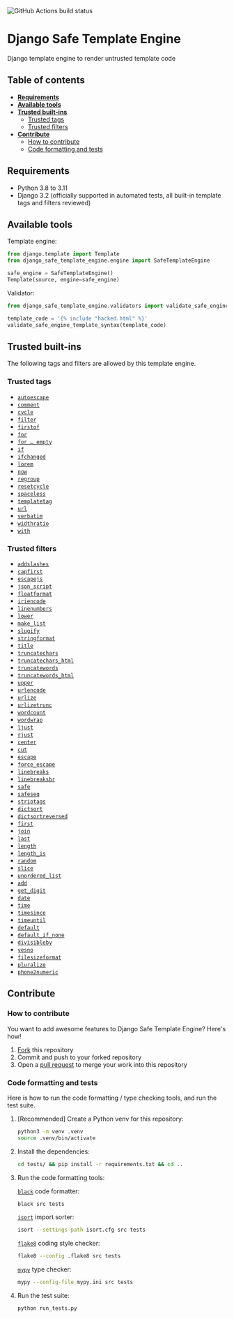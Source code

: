 ![GitHub Actions build status](https://github.com/ronanboiteau/django_safe_template_engine/actions/workflows/build.yml/badge.svg?branch=main)

# Django Safe Template Engine

Django template engine to render untrusted template code

## Table of contents

* __[Requirements](#requirements)__
* __[Available tools](#available-tools)__
* __[Trusted built-ins](#trusted-built-ins)__
  * [Trusted tags](#trusted-tags)
  * [Trusted filters](#trusted-filters)
* __[Contribute](#contribute)__
  * [How to contribute](#how-to-contribute)
  * [Code formatting and tests](#code-formatting-and-tests)

## Requirements

- Python 3.8 to 3.11
- Django 3.2 (officially supported in automated tests, all built-in template tags and filters reviewed)

## Available tools

Template engine:

```py
from django.template import Template
from django_safe_template_engine.engine import SafeTemplateEngine

safe_engine = SafeTemplateEngine()
Template(source, engine=safe_engine)
```

Validator:

```py
from django_safe_template_engine.validators import validate_safe_engine_template_syntax

template_code = '{% include "hacked.html" %}'
validate_safe_engine_template_syntax(template_code)
```

## Trusted built-ins

The following tags and filters are allowed by this template engine.

### Trusted tags

- [`autoescape`](https://docs.djangoproject.com/en/3.2/ref/templates/builtins/#autoescape)
- [`comment`](https://docs.djangoproject.com/en/3.2/ref/templates/builtins/#comment)
- [`cycle`](https://docs.djangoproject.com/en/3.2/ref/templates/builtins/#cycle)
- [`filter`](https://docs.djangoproject.com/en/3.2/ref/templates/builtins/#filter)
- [`firstof`](https://docs.djangoproject.com/en/3.2/ref/templates/builtins/#firstof)
- [`for`](https://docs.djangoproject.com/en/3.2/ref/templates/builtins/#for)
- [`for … empty`](https://docs.djangoproject.com/en/3.2/ref/templates/builtins/#for-empty)
- [`if`](https://docs.djangoproject.com/en/3.2/ref/templates/builtins/#if)
- [`ifchanged`](https://docs.djangoproject.com/en/3.2/ref/templates/builtins/#ifchanged)
- [`lorem`](https://docs.djangoproject.com/en/3.2/ref/templates/builtins/#lorem)
- [`now`](https://docs.djangoproject.com/en/3.2/ref/templates/builtins/#now)
- [`regroup`](https://docs.djangoproject.com/en/3.2/ref/templates/builtins/#regroup)
- [`resetcycle`](https://docs.djangoproject.com/en/3.2/ref/templates/builtins/#resetcycle)
- [`spaceless`](https://docs.djangoproject.com/en/3.2/ref/templates/builtins/#spaceless)
- [`templatetag`](https://docs.djangoproject.com/en/3.2/ref/templates/builtins/#templatetag)
- [`url`](https://docs.djangoproject.com/en/3.2/ref/templates/builtins/#url)
- [`verbatim`](https://docs.djangoproject.com/en/3.2/ref/templates/builtins/#verbatim)
- [`widthratio`](https://docs.djangoproject.com/en/3.2/ref/templates/builtins/#widthratio)
- [`with`](https://docs.djangoproject.com/en/3.2/ref/templates/builtins/#with)

### Trusted filters

<!-- TODO: Check for dead links -->
<!-- TODO: Re-order? -->
- [`addslashes`](https://docs.djangoproject.com/en/3.2/ref/templates/builtins/#addslashes)
- [`capfirst`](https://docs.djangoproject.com/en/3.2/ref/templates/builtins/#capfirst)
- [`escapejs`](https://docs.djangoproject.com/en/3.2/ref/templates/builtins/#escapejs)
- [`json_script`](https://docs.djangoproject.com/en/3.2/ref/templates/builtins/#json_script)
- [`floatformat`](https://docs.djangoproject.com/en/3.2/ref/templates/builtins/#floatformat)
- [`iriencode`](https://docs.djangoproject.com/en/3.2/ref/templates/builtins/#iriencode)
- [`linenumbers`](https://docs.djangoproject.com/en/3.2/ref/templates/builtins/#linenumbers)
- [`lower`](https://docs.djangoproject.com/en/3.2/ref/templates/builtins/#lower)
- [`make_list`](https://docs.djangoproject.com/en/3.2/ref/templates/builtins/#make_list)
- [`slugify`](https://docs.djangoproject.com/en/3.2/ref/templates/builtins/#slugify)
- [`stringformat`](https://docs.djangoproject.com/en/3.2/ref/templates/builtins/#stringformat)
- [`title`](https://docs.djangoproject.com/en/3.2/ref/templates/builtins/#title)
- [`truncatechars`](https://docs.djangoproject.com/en/3.2/ref/templates/builtins/#truncatechars)
- [`truncatechars_html`](https://docs.djangoproject.com/en/3.2/ref/templates/builtins/#truncatechars_html)
- [`truncatewords`](https://docs.djangoproject.com/en/3.2/ref/templates/builtins/#truncatewords)
- [`truncatewords_html`](https://docs.djangoproject.com/en/3.2/ref/templates/builtins/#truncatewords_html)
- [`upper`](https://docs.djangoproject.com/en/3.2/ref/templates/builtins/#upper)
- [`urlencode`](https://docs.djangoproject.com/en/3.2/ref/templates/builtins/#urlencode)
- [`urlize`](https://docs.djangoproject.com/en/3.2/ref/templates/builtins/#urlize)
- [`urlizetrunc`](https://docs.djangoproject.com/en/3.2/ref/templates/builtins/#urlizetrunc)
- [`wordcount`](https://docs.djangoproject.com/en/3.2/ref/templates/builtins/#wordcount)
- [`wordwrap`](https://docs.djangoproject.com/en/3.2/ref/templates/builtins/#wordwrap)
- [`ljust`](https://docs.djangoproject.com/en/3.2/ref/templates/builtins/#ljust)
- [`rjust`](https://docs.djangoproject.com/en/3.2/ref/templates/builtins/#rjust)
- [`center`](https://docs.djangoproject.com/en/3.2/ref/templates/builtins/#center)
- [`cut`](https://docs.djangoproject.com/en/3.2/ref/templates/builtins/#cut)
- [`escape`](https://docs.djangoproject.com/en/3.2/ref/templates/builtins/#escape)
- [`force_escape`](https://docs.djangoproject.com/en/3.2/ref/templates/builtins/#force_escape)
- [`linebreaks`](https://docs.djangoproject.com/en/3.2/ref/templates/builtins/#linebreaks)
- [`linebreaksbr`](https://docs.djangoproject.com/en/3.2/ref/templates/builtins/#linebreaksbr)
- [`safe`](https://docs.djangoproject.com/en/3.2/ref/templates/builtins/#safe)
- [`safeseq`](https://docs.djangoproject.com/en/3.2/ref/templates/builtins/#safeseq)
- [`striptags`](https://docs.djangoproject.com/en/3.2/ref/templates/builtins/#striptags)
- [`dictsort`](https://docs.djangoproject.com/en/3.2/ref/templates/builtins/#dictsort)
- [`dictsortreversed`](https://docs.djangoproject.com/en/3.2/ref/templates/builtins/#dictsortreversed)
- [`first`](https://docs.djangoproject.com/en/3.2/ref/templates/builtins/#first)
- [`join`](https://docs.djangoproject.com/en/3.2/ref/templates/builtins/#join)
- [`last`](https://docs.djangoproject.com/en/3.2/ref/templates/builtins/#last)
- [`length`](https://docs.djangoproject.com/en/3.2/ref/templates/builtins/#length)
- [`length_is`](https://docs.djangoproject.com/en/3.2/ref/templates/builtins/#length_is)
- [`random`](https://docs.djangoproject.com/en/3.2/ref/templates/builtins/#random)
- [`slice`](https://docs.djangoproject.com/en/3.2/ref/templates/builtins/#slice)
- [`unordered_list`](https://docs.djangoproject.com/en/3.2/ref/templates/builtins/#unordered_list)
- [`add`](https://docs.djangoproject.com/en/3.2/ref/templates/builtins/#add)
- [`get_digit`](https://docs.djangoproject.com/en/3.2/ref/templates/builtins/#get_digit)
- [`date`](https://docs.djangoproject.com/en/3.2/ref/templates/builtins/#date)
- [`time`](https://docs.djangoproject.com/en/3.2/ref/templates/builtins/#time)
- [`timesince`](https://docs.djangoproject.com/en/3.2/ref/templates/builtins/#timesince)
- [`timeuntil`](https://docs.djangoproject.com/en/3.2/ref/templates/builtins/#timeuntil)
- [`default`](https://docs.djangoproject.com/en/3.2/ref/templates/builtins/#default)
- [`default_if_none`](https://docs.djangoproject.com/en/3.2/ref/templates/builtins/#default_if_none)
- [`divisibleby`](https://docs.djangoproject.com/en/3.2/ref/templates/builtins/#divisibleby)
- [`yesno`](https://docs.djangoproject.com/en/3.2/ref/templates/builtins/#yesno)
- [`filesizeformat`](https://docs.djangoproject.com/en/3.2/ref/templates/builtins/#filesizeformat)
- [`pluralize`](https://docs.djangoproject.com/en/3.2/ref/templates/builtins/#pluralize)
- [`phone2numeric`](https://docs.djangoproject.com/en/3.2/ref/templates/builtins/#phone2numeric)

## Contribute


### How to contribute

You want to add awesome features to Django Safe Template Engine? Here's how!

1. [Fork](https://github.com/ronanboiteau/django_safe_template_engine/fork) this repository
2. Commit and push to your forked repository
3. Open a [pull request](https://github.com/ronanboiteau/django_safe_template_engine/pulls) to merge your work into this repository

### Code formatting and tests

Here is how to run the code formatting / type checking tools, and run the test suite.

1. [Recommended] Create a Python venv for this repository:

    ```sh
    python3 -m venv .venv
    source .venv/bin/activate
    ```

2. Install the dependencies:

    ```sh
    cd tests/ && pip install -r requirements.txt && cd ..
    ```

3. Run the code formatting tools:

    [`black`](https://pypi.org/project/black/) code formatter:

    ```sh
    black src tests
    ```

    [`isort`](https://pypi.org/project/isort/) import sorter:

    ```sh
    isort --settings-path isort.cfg src tests
    ```

    [`flake8`](https://pypi.org/project/flake8/) coding style checker:

    ```sh
    flake8 --config .flake8 src tests
    ```

    [`mypy`](https://pypi.org/project/mypy/) type checker:

    ```sh
    mypy --config-file mypy.ini src tests
    ```

4. Run the test suite:

    ```sh
    python run_tests.py
    ```
